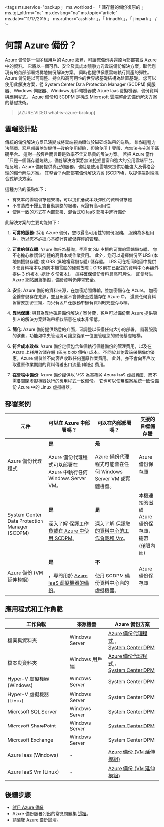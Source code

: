 <properties
    pageTitle="何謂 Azure 備份？ | Microsoft Azure"
    description="您可以使用 Azure 備份和復原服務，從 Windows 伺服器、 Windows 用戶端電腦、 SCDPM 伺服器或 Azure 虛擬機器備份和還原資料與應用程式。"
    services="backup"
    documentationCenter=""
    authors="trinadhk"
    manager="shreeshd"
    editor="tysonn"
    keywords="backup and restore; recovery services"/>

<tags
    ms.service="backup 」
    ms.workload= 「 儲存體的備份復原的 」
    ms.tgt_pltfrm="na"
    ms.devlang="na"
    ms.topic="article"
    ms.date="11/17/2015 」
    ms.author="aashishr 」。「 trinadhk 」。「 jimpark 」 / >

# 何謂 Azure 備份？
Azure 備份是一個多租用戶的 Azure 服務，可讓您備份與還原內部部署或 Azure 中的資料。 它將以一個可靠、安全及具成本競爭力的雲端備份解決方案，取代您現有的內部部署或異地備份解決方案。 同時也提供保護雲端執行資產的彈性。 Azure 備份是以可調整、持久和高可用性的世界級基礎結構為建置基礎。 您可以使用此解決方案，從 System Center Data Protection Manager (SCDPM) 伺服器、Windows 伺服器、Windows 用戶端機器或 Azure Iaas 虛擬機器，備份資料與應用程式。 Azure 備份和 SCDPM 是構成 Microsoft 雲端整合式備份解決方案的基礎技術。

> [AZURE.VIDEO what-is-azure-backup]

## 雲端設計點
傳統的備份解決方案已演變成將雲端視為類似於磁碟或磁帶的端點。 雖然這種方法簡單、容易部署並能提供一致的使用經驗，但除使用上受限，亦無法充分利用基礎平台。 這對一般客戶而言即是效率不佳又昂貴的解決方案。 若把 Azure 當作「只是一個儲存體端點」，備份解決方案將無法挖掘豐富和強大的公用雲端平台。 相反地，Azure 備份提供真正的服務，也就是使用雲端來提供功能強大及價格合理的備份解決方案。 其整合了內部部署備份解決方案 (SCDPM)，以提供端對端混合式解決方案。

這種方法的優點如下：

- 有效率的雲端儲存體架構，可以提供低成本及彈性的資料儲存體
- 不會造成干擾且會自動調整的服務，保證有高可用性
- 使用一致的方式在內部部署、混合式和 IaaS 部署中進行備份

此解決方案的主要功能如下：

1. **可靠的服務**: 採用 Azure 備份，您取得高可用性的備份服務。 服務為多租用戶，所以您不必擔心基礎計算或儲存體的管理。

2. **可靠的儲存體**: Azure 備份為基礎，受高度 Sla 支援的可靠的雲端儲存體。 您不必擔心維護儲存體的高資本或作業費用。 此外，您可以選擇備份至 LRS (本地備援儲存體) 或 GRS (異地複寫儲存體) 儲存體。 LRS 可在相同地區中提供 3 份資料複本以預防本機電腦的硬體故障；GRS 則在已配對的資料中心再額外提供 3 份複本 (總計 6 份複本)。 這將確保備份資料具高可用性。 即使發生 Azure 網站層級損毀，備份資料仍非常安全。

3. **安全**: Azure 備份的資料來源，在加密期間傳輸，並加密儲存在 Azure。  加密金鑰會儲存在來源，並且永遠不會傳送至或儲存在 Azure 中。 還原任何資料皆需要加密金鑰，而只有客戶在服務中擁有資料的完整存取權。

4. **異地保護**: 與其為異地磁帶備份解決方案付費，客戶可以備份至 Azure 提供吸引人的解決方案與磁帶相似語意在成本非常低。

5. **簡化**: Azure 備份提供熟悉的介面，可調整以保護任何大小的部署。  隨著服務的演進，功能如中央管理將可讓您從單一位置管理您的備份基礎結構。

6. **符合成本效益**: Azure 備份定價包含每個執行個體備份的管理費用，以及在 Azure 上耗用的儲存體 (區塊 blob 價格) 成本。  不同於其他雲端架構備份優惠，Azure 備份並不向客戶收取任何還原作業費用。 此外，亦不會向客戶收取還原作業期間的資料傳送出口流量 (輸出) 費用。

7. **在雲端中備份**: Azure 備份提供以 VSS 為基礎的 Azure IaaS 虛擬機器，而不需要關閉虛擬機器執行的應用程式一致備份。 它也可以使用檔案系統一致性備份 Azure 中的 Linux 虛擬機器。


## 部署案例
| 元件 | 可以在 Azure 中部署嗎？ | 可以在內部部署嗎？ | 支援的目標儲存體|
| --- | --- | --- | --- |
| Azure 備份代理程式 | **是** <br><br>Azure 備份代理程式可以部署在 Azure 中執行任何 Windows Server VM。 | **是** <br><br>Azure 備份代理程式可能會在任何 Windows Server VM 或實體機器。 | Azure 備份保存庫 |
| System Center Data Protection Manager (SCDPM) | **是** <br><br>深入了解 [保護工作負載在 Azure 中使用 SCDPM](http://blogs.technet.com/b/dpm/archive/2014/09/02/azure-iaas-workload-protection-using-data-protection-manager.aspx)。 | **是** <br><br>深入了解 [保護您的資料中心的工作負載和 Vm](https://technet.microsoft.com/en-us/library/hh758173.aspx)。 | 本機連接的磁碟<br>Azure 備份保存庫，<br>磁帶 (僅限內部) |
| Azure 備份 (VM 延伸模組) | **是** <br><br>，專門用於 [Azure IaaS 虛擬機器的備份](backup-azure-vms-introduction.md)。 | **不** <br><br>使用 SCDPM 備份資料中心內的虛擬機器。 | Azure 備份保存庫 |


## 應用程式和工作負載

| 工作負載 | 來源機器 | Azure 備份方案 |
| --- | --- |---|
| 檔案與資料夾 | Windows Server | [Azure 備份代理程式](backup-configure-vault.md),，<br> [System Center DPM](backup-azure-dpm-introduction.md) |
| 檔案與資料夾 | Windows 用戶端 | [Azure 備份代理程式](backup-configure-vault.md),，<br> [System Center DPM](backup-azure-dpm-introduction.md) |
| Hyper-V 虛擬機器 (Windows) | Windows Server | System Center DPM |
| Hyper-V 虛擬機器 (Linux) | Windows Server | System Center DPM |
| Microsoft SQL Server | Windows Server | [System Center DPM](backup-azure-backup-sql.md) |
| Microsoft SharePoint | Windows Server | [System Center DPM](backup-azure-backup-sharepoint.md) |
| Microsoft Exchange |  Windows Server | System Center DPM |
| Azure Iaas (Windows)|  - | [Azure 備份 (VM 延伸模組)](backup-azure-vms-introduction.md) |
| Azure IaaS Vm (Linux) | - | [Azure 備份 (VM 延伸模組)](backup-azure-vms-introduction.md) |


## 後續步驟
- [試用 Azure 備份](backup-try-azure-backup-in-10-mins.md)
- Azure 備份服務列出的常見問題集 [這裡](backup-azure-backup-faq.md)。
- 請瀏覽 [Azure 備份論壇](http://go.microsoft.com/fwlink/p/?LinkId=290933)。

